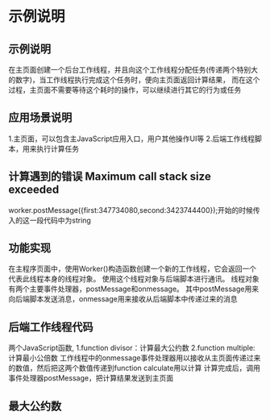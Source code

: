 # 示例说明

## 示例说明
在主页面创建一个后台工作线程，并且向这个工作线程分配任务(传递两个特别大的数字)，当工作线程执行完成这个任务时，便向主页面返回计算结果，
而在这个过程，主页面不需要等待这个耗时的操作，可以继续进行其它的行为或任务

## 应用场景说明
1.主页面，可以包含主JavaScript应用入口，用户其他操作UI等
2.后端工作线程脚本，用来执行计算任务

## 计算遇到的错误 Maximum call stack size exceeded
worker.postMessage({first:347734080,second:3423744400});开始的时候传入的这一段代码中为string

## 功能实现
在主程序页面中，使用Worker()构造函数创建一个新的工作线程，它会返回一个代表此线程本身的线程对象。
使用这个线程对象与后端脚本进行通讯。
线程对象有两个主要事件处理器，postMessage和onmessage。
其中postMessage用来向后端脚本发送消息，onmessage用来接收从后端脚本中传递过来的消息

## 后端工作线程代码
两个JavaScript函数,
1.function divisor：计算最大公约数
2.function multiple: 计算最小公倍数
工作线程中的onmessage事件处理器用以接收从主页面传递过来的数值，然后把这两个数值传递到function calculate用以计算
计算完成后，调用事件处理器postMessage，把计算结果发送到主页面

## 最大公约数
